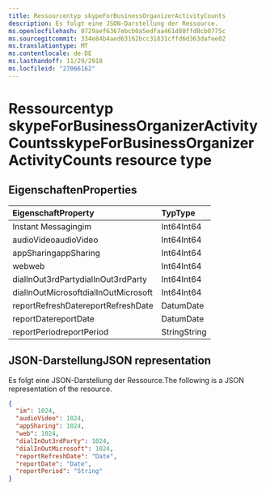 ```yaml
---
title: Ressourcentyp skypeForBusinessOrganizerActivityCounts
description: Es folgt eine JSON-Darstellung der Ressource.
ms.openlocfilehash: 0729aef6367ebcb0a5edfaa461d80ffd8cb0775c
ms.sourcegitcommit: 334e84b4aed63162bcc31831cffd6d363dafee02
ms.translationtype: MT
ms.contentlocale: de-DE
ms.lasthandoff: 11/29/2018
ms.locfileid: "27066162"
---
```

# <a name="skypeforbusinessorganizeractivitycounts-resource-type"></a><span data-ttu-id="d7a22-103">Ressourcentyp skypeForBusinessOrganizerActivityCounts</span><span class="sxs-lookup"><span data-stu-id="d7a22-103">skypeForBusinessOrganizerActivityCounts resource type</span></span>

## <a name="properties"></a><span data-ttu-id="d7a22-104">Eigenschaften</span><span class="sxs-lookup"><span data-stu-id="d7a22-104">Properties</span></span>

| <span data-ttu-id="d7a22-105">Eigenschaft</span><span class="sxs-lookup"><span data-stu-id="d7a22-105">Property</span></span>           | <span data-ttu-id="d7a22-106">Typ</span><span class="sxs-lookup"><span data-stu-id="d7a22-106">Type</span></span>   |
| :----------------- | :----- |
| <span data-ttu-id="d7a22-107">Instant Messaging</span><span class="sxs-lookup"><span data-stu-id="d7a22-107">im</span></span>                 | <span data-ttu-id="d7a22-108">Int64</span><span class="sxs-lookup"><span data-stu-id="d7a22-108">Int64</span></span>  |
| <span data-ttu-id="d7a22-109">audioVideo</span><span class="sxs-lookup"><span data-stu-id="d7a22-109">audioVideo</span></span>         | <span data-ttu-id="d7a22-110">Int64</span><span class="sxs-lookup"><span data-stu-id="d7a22-110">Int64</span></span>  |
| <span data-ttu-id="d7a22-111">appSharing</span><span class="sxs-lookup"><span data-stu-id="d7a22-111">appSharing</span></span>         | <span data-ttu-id="d7a22-112">Int64</span><span class="sxs-lookup"><span data-stu-id="d7a22-112">Int64</span></span>  |
| <span data-ttu-id="d7a22-113">web</span><span class="sxs-lookup"><span data-stu-id="d7a22-113">web</span></span>                | <span data-ttu-id="d7a22-114">Int64</span><span class="sxs-lookup"><span data-stu-id="d7a22-114">Int64</span></span>  |
| <span data-ttu-id="d7a22-115">dialInOut3rdParty</span><span class="sxs-lookup"><span data-stu-id="d7a22-115">dialInOut3rdParty</span></span>  | <span data-ttu-id="d7a22-116">Int64</span><span class="sxs-lookup"><span data-stu-id="d7a22-116">Int64</span></span>  |
| <span data-ttu-id="d7a22-117">dialInOutMicrosoft</span><span class="sxs-lookup"><span data-stu-id="d7a22-117">dialInOutMicrosoft</span></span> | <span data-ttu-id="d7a22-118">Int64</span><span class="sxs-lookup"><span data-stu-id="d7a22-118">Int64</span></span>  |
| <span data-ttu-id="d7a22-119">reportRefreshDate</span><span class="sxs-lookup"><span data-stu-id="d7a22-119">reportRefreshDate</span></span>  | <span data-ttu-id="d7a22-120">Datum</span><span class="sxs-lookup"><span data-stu-id="d7a22-120">Date</span></span>   |
| <span data-ttu-id="d7a22-121">reportDate</span><span class="sxs-lookup"><span data-stu-id="d7a22-121">reportDate</span></span>         | <span data-ttu-id="d7a22-122">Datum</span><span class="sxs-lookup"><span data-stu-id="d7a22-122">Date</span></span>   |
| <span data-ttu-id="d7a22-123">reportPeriod</span><span class="sxs-lookup"><span data-stu-id="d7a22-123">reportPeriod</span></span>       | <span data-ttu-id="d7a22-124">String</span><span class="sxs-lookup"><span data-stu-id="d7a22-124">String</span></span> |

## <a name="json-representation"></a><span data-ttu-id="d7a22-125">JSON-Darstellung</span><span class="sxs-lookup"><span data-stu-id="d7a22-125">JSON representation</span></span>

<span data-ttu-id="d7a22-126">Es folgt eine JSON-Darstellung der Ressource.</span><span class="sxs-lookup"><span data-stu-id="d7a22-126">The following is a JSON representation of the resource.</span></span>

<!-- {
  "blockType": "resource",
  "@odata.type": "microsoft.graph.skypeForBusinessOrganizerActivityCounts"
} -->

```json
{
  "im": 1024, 
  "audioVideo": 1024, 
  "appSharing": 1024, 
  "web": 1024, 
  "dialInOut3rdParty": 1024, 
  "dialInOutMicrosoft": 1024, 
  "reportRefreshDate": "Date", 
  "reportDate": "Date", 
  "reportPeriod": "String"
}
```
